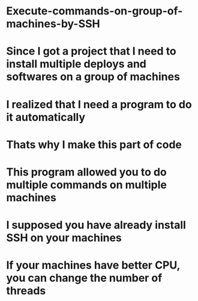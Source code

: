 # Execute-commands-on-group-of-machines-by-SSH
# Since I got a project that I need to install multiple deploys and softwares on a group of machines
# I realized that I need a program to do it automatically
# Thats why I make this  part of code
# This program allowed you to do multiple commands on multiple machines
# I supposed you have already install SSH on your machines
# If your machines have better CPU, you can change the number of threads

